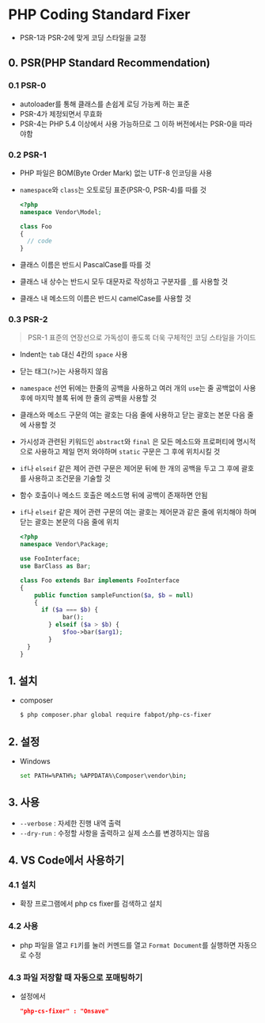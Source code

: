 # PHP Coding Standard Fixer

- PSR-1과 PSR-2에 맞게 코딩 스타일을 교정

## 0. PSR(PHP Standard Recommendation)

### 0.1 PSR-0

- autoloader를 통해 클래스를 손쉽게 로딩 가능케 하는 표준
- PSR-4가 제정되면서 무효화
- PSR-4는 PHP 5.4 이상에서 사용 가능하므로 그 이하 버전에서는 PSR-0을 따라야함

### 0.2 PSR-1

- PHP 파일은 BOM(Byte Order Mark) 없는 UTF-8 인코딩을 사용

- `namespace`와 `class`는 오토로딩 표준(PSR-0, PSR-4)를 따를 것

  ```php
  <?php
  namespace Vendor\Model;
  
  class Foo
  {
  	// code
  }
  ```

- 클래스 이름은 반드시 PascalCase를 따를 것

- 클래스 내 상수는 반드시 모두 대문자로 작성하고 구분자를 `_`를 사용할 것

- 클래스 내 메소드의 이름은 반드시 camelCase를 사용할 것

### 0.3 PSR-2

> PSR-1 표준의 연장선으로 가독성이 좋도록 더욱 구체적인 코딩 스타일을 가이드

- Indent는 `tab` 대신 4칸의 `space` 사용

- 닫는 태그(`?>`)는 사용하지 않음

- `namespace` 선언 뒤에는 한줄의 공백을 사용하고 여러 개의 `use`는 줄 공백없이 사용 후에 마지막 블록 뒤에 한 줄의 공백을 사용할 것

- 클래스와 메소드 구문의 여는 괄호는 다음 줄에 사용하고 닫는 괄호는 본문 다음 줄에 사용할 것

- 가시성과 관련된 키워드인 `abstract`와 `final` 은 모든 메소드와 프로퍼티에 명시적으로 사용하고 제일 먼저 와야하며 `static` 구문은 그 후에 위치시킬 것

- `if`나 `elseif` 같은 제어 관련 구문은 제어문 뒤에 한 개의 공백을 두고 그 후에 괄호를 사용하고 조건문을 기술할 것

- 함수 호출이나 메소드 호출은 메소드명 뒤에 공백이 존재하면 안됨

- `if`나 `elseif` 같은 제어 관련 구문의 여는 괄호는 제어문과 같은 줄에 위치해야 하며 닫는 괄호는 본문의 다음 줄에 위치

  ```php
  <?php
  namespace Vendor\Package;
  
  use FooInterface;
  use BarClass as Bar;
  
  class Foo extends Bar implements FooInterface
  {
      public function sampleFunction($a, $b = null)
      {
  		if ($a === $b) {
              bar();
          } elseif ($a > $b) {
              $foo->bar($arg1);
          }
  	}
  }
  ```

## 1. 설치

- composer

  ```bash
  $ php composer.phar global require fabpot/php-cs-fixer
  ```

##  2. 설정

- Windows

  ```bash
  set PATH=%PATH%; %APPDATA%\Composer\vendor\bin;
  ```

## 3. 사용

- `--verbose` : 자세한 진행 내역 출력
- `--dry-run` : 수정할 사항을 출력하고 실제 소스를 변경하지는 않음

## 4. VS Code에서 사용하기

### 4.1 설치

- 확장 프로그램에서 php cs fixer를 검색하고 설치

### 4.2 사용

- php 파일을 열고 `F1`키를 눌러 커멘드를 열고 `Format Document`를 실행하면 자동으로 수정

### 4.3 파일 저장할 때 자동으로 포매팅하기

- 설정에서

  ```json
  "php-cs-fixer" : "Onsave"
  ```

  